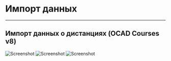 # Импорт данных

---

## Импорт данных о дистанциях (OCAD Courses v8)

![Screenshot](img/11.png)
![Screenshot](img/12.png)
![Screenshot](img/13.png)

